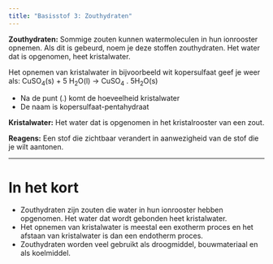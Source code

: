 ```yaml
---
title: "Basisstof 3: Zouthydraten"
---
```

**Zouthydraten:** Sommige zouten kunnen watermoleculen in hun ionrooster opnemen. Als dit is gebeurd, noem je deze stoffen zouthydraten. Het water dat is opgenomen, heet kristalwater.

Het opnemen van kristalwater in bijvoorbeeld wit kopersulfaat geef je weer als:
CuSO<sub>4</sub>(s) + 5 H<sub>2</sub>O(l) → CuSO<sub>4</sub> . 5H<sub>2</sub>O(s)

- Na de punt (.) komt de hoeveelheid kristalwater
- De naam is kopersulfaat-pentahydraat

**Kristalwater:** Het water dat is opgenomen in het kristalrooster van een zout.

**Reagens:** Een stof die zichtbaar verandert in aanwezigheid van de stof die je wilt aantonen.

---
# In het kort
- Zouthydraten zijn zouten die water in hun ionrooster hebben opgenomen. Het water dat wordt gebonden heet kristalwater.
- Het opnemen van kristalwater is meestal een exotherm proces en het afstaan van kristalwater is dan een endotherm proces.
- Zouthydraten worden veel gebruikt als droogmiddel, bouwmateriaal en als koelmiddel.